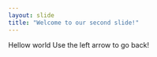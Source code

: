 ```yaml
---
layout: slide
title: "Welcome to our second slide!"
---
```

Hellow world
Use the left arrow to go back!
